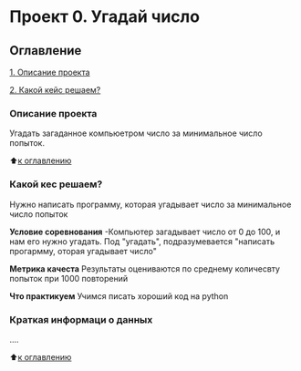 # Проект 0. Угадай число

## Оглавление
[1. Описание проекта]()

[2. Какой кейс решаем?]()

### Описание проекта
Угадать загаданное компьюетром число за минимальное число попыток.

:arrow_up:[к оглавлению]()

### Какой кес решаем?
Нужно написать программу, которая угадывает число за минимальное число попыток

**Условие соревнования**
-Компьютер загадывает число от 0 до 100, и нам его нужно угадать. Под "угадать", подразумевается "написать прогармму, оторая угадывает число"

**Метрика качеста**
Результаты оцениваются по среднему количесвту попыток при 1000 повторений

**Что практикуем**
Учимся писать хороший код на python

### Краткая информаци о данных
....

:arrow_up:[к оглавлению]()